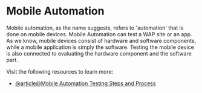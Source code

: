 # Mobile Automation

Mobile automation, as the name suggests, refers to 'automation' that is done on mobile devices. Mobile Automation can test a WAP site or an app. As we know, mobile devices consist of hardware and software components, while a mobile application is simply the software. Testing the mobile device is also connected to evaluating the hardware component and the software part.

Visit the following resources to learn more:

- [@article@Mobile Automation Testing Steps and Process](https://u-tor.com/topic/mobile-automation-steps)
